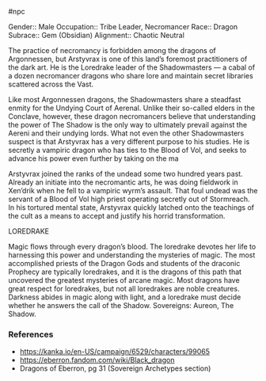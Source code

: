  #npc 

Gender:: Male
Occupation:: Tribe Leader, Necromancer
Race:: Dragon
Subrace:: Gem (Obsidian)
Alignment:: Chaotic Neutral

The practice of necromancy is forbidden among the dragons of Argonnessen, but Arstyvrax is one of this land’s foremost practitioners of the dark art. He is the Loredrake leader of the Shadowmasters — a cabal of a dozen necromancer dragons who share lore and maintain secret libraries scattered across the Vast.

Like most Argonnessen dragons, the Shadowmasters share a steadfast enmity for the Undying Court of Aerenal. Unlike their so-called elders in the Conclave, however, these dragon necromancers believe that understanding the power of The Shadow is the only way to ultimately prevail against the Aereni and their undying lords. What not even the other Shadowmasters suspect is that Arstyvrax has a very different purpose to his studies. He is secretly a vampiric dragon who has ties to the Blood of Vol, and seeks to advance his power even further by taking on the ma

Arstyvrax joined the ranks of the undead some two hundred years past. Already an initiate into the necromantic arts, he was doing fieldwork in Xen’drik when he fell to a vampiric wyrm’s assault. That foul undead was the servant of a Blood of Vol high priest operating secretly out of Stormreach. In his tortured mental state, Arstyvrax quickly latched onto the teachings of the cult as a means to accept and justify his horrid transformation.

LOREDRAKE

Magic flows through every dragon’s blood. The loredrake devotes her life to harnessing this power and understanding the mysteries of magic. The most accomplished priests of the Dragon Gods and students of the draconic Prophecy are typically loredrakes, and it is the dragons of this path that uncovered the greatest mysteries of arcane magic. Most dragons have great respect for loredrakes, but not all loredrakes are noble
creatures. Darkness abides in magic along with light, and a loredrake must decide whether he answers the call of the Shadow.
Sovereigns: Aureon, The Shadow.

### References

* https://kanka.io/en-US/campaign/6529/characters/99065
* https://eberron.fandom.com/wiki/Black_dragon
* Dragons of Eberron, pg 31 (Sovereign Archetypes section)
